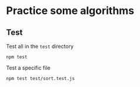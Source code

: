 # Practice some algorithms

## Test
Test all in the `test` directory
```
npm test
```

Test a specific file
```
npm test test/sort.test.js
```

